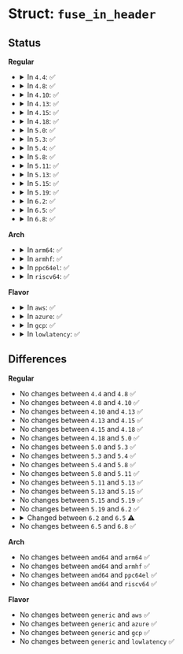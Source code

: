 # Struct: <code>fuse_in_header</code>

## Status
<b>Regular</b>
<ul>
<li>
<details>
<summary>In <code>4.4</code>: ✅</summary>

```c
struct fuse_in_header {
    uint32_t len;
    uint32_t opcode;
    uint64_t unique;
    uint64_t nodeid;
    uint32_t uid;
    uint32_t gid;
    uint32_t pid;
    uint32_t padding;
};
```
</details>
</li>
<li>
<details>
<summary>In <code>4.8</code>: ✅</summary>

```c
struct fuse_in_header {
    uint32_t len;
    uint32_t opcode;
    uint64_t unique;
    uint64_t nodeid;
    uint32_t uid;
    uint32_t gid;
    uint32_t pid;
    uint32_t padding;
};
```
</details>
</li>
<li>
<details>
<summary>In <code>4.10</code>: ✅</summary>

```c
struct fuse_in_header {
    uint32_t len;
    uint32_t opcode;
    uint64_t unique;
    uint64_t nodeid;
    uint32_t uid;
    uint32_t gid;
    uint32_t pid;
    uint32_t padding;
};
```
</details>
</li>
<li>
<details>
<summary>In <code>4.13</code>: ✅</summary>

```c
struct fuse_in_header {
    uint32_t len;
    uint32_t opcode;
    uint64_t unique;
    uint64_t nodeid;
    uint32_t uid;
    uint32_t gid;
    uint32_t pid;
    uint32_t padding;
};
```
</details>
</li>
<li>
<details>
<summary>In <code>4.15</code>: ✅</summary>

```c
struct fuse_in_header {
    uint32_t len;
    uint32_t opcode;
    uint64_t unique;
    uint64_t nodeid;
    uint32_t uid;
    uint32_t gid;
    uint32_t pid;
    uint32_t padding;
};
```
</details>
</li>
<li>
<details>
<summary>In <code>4.18</code>: ✅</summary>

```c
struct fuse_in_header {
    uint32_t len;
    uint32_t opcode;
    uint64_t unique;
    uint64_t nodeid;
    uint32_t uid;
    uint32_t gid;
    uint32_t pid;
    uint32_t padding;
};
```
</details>
</li>
<li>
<details>
<summary>In <code>5.0</code>: ✅</summary>

```c
struct fuse_in_header {
    uint32_t len;
    uint32_t opcode;
    uint64_t unique;
    uint64_t nodeid;
    uint32_t uid;
    uint32_t gid;
    uint32_t pid;
    uint32_t padding;
};
```
</details>
</li>
<li>
<details>
<summary>In <code>5.3</code>: ✅</summary>

```c
struct fuse_in_header {
    uint32_t len;
    uint32_t opcode;
    uint64_t unique;
    uint64_t nodeid;
    uint32_t uid;
    uint32_t gid;
    uint32_t pid;
    uint32_t padding;
};
```
</details>
</li>
<li>
<details>
<summary>In <code>5.4</code>: ✅</summary>

```c
struct fuse_in_header {
    uint32_t len;
    uint32_t opcode;
    uint64_t unique;
    uint64_t nodeid;
    uint32_t uid;
    uint32_t gid;
    uint32_t pid;
    uint32_t padding;
};
```
</details>
</li>
<li>
<details>
<summary>In <code>5.8</code>: ✅</summary>

```c
struct fuse_in_header {
    uint32_t len;
    uint32_t opcode;
    uint64_t unique;
    uint64_t nodeid;
    uint32_t uid;
    uint32_t gid;
    uint32_t pid;
    uint32_t padding;
};
```
</details>
</li>
<li>
<details>
<summary>In <code>5.11</code>: ✅</summary>

```c
struct fuse_in_header {
    uint32_t len;
    uint32_t opcode;
    uint64_t unique;
    uint64_t nodeid;
    uint32_t uid;
    uint32_t gid;
    uint32_t pid;
    uint32_t padding;
};
```
</details>
</li>
<li>
<details>
<summary>In <code>5.13</code>: ✅</summary>

```c
struct fuse_in_header {
    uint32_t len;
    uint32_t opcode;
    uint64_t unique;
    uint64_t nodeid;
    uint32_t uid;
    uint32_t gid;
    uint32_t pid;
    uint32_t padding;
};
```
</details>
</li>
<li>
<details>
<summary>In <code>5.15</code>: ✅</summary>

```c
struct fuse_in_header {
    uint32_t len;
    uint32_t opcode;
    uint64_t unique;
    uint64_t nodeid;
    uint32_t uid;
    uint32_t gid;
    uint32_t pid;
    uint32_t padding;
};
```
</details>
</li>
<li>
<details>
<summary>In <code>5.19</code>: ✅</summary>

```c
struct fuse_in_header {
    uint32_t len;
    uint32_t opcode;
    uint64_t unique;
    uint64_t nodeid;
    uint32_t uid;
    uint32_t gid;
    uint32_t pid;
    uint32_t padding;
};
```
</details>
</li>
<li>
<details>
<summary>In <code>6.2</code>: ✅</summary>

```c
struct fuse_in_header {
    uint32_t len;
    uint32_t opcode;
    uint64_t unique;
    uint64_t nodeid;
    uint32_t uid;
    uint32_t gid;
    uint32_t pid;
    uint32_t padding;
};
```
</details>
</li>
<li>
<details>
<summary>In <code>6.5</code>: ✅</summary>

```c
struct fuse_in_header {
    uint32_t len;
    uint32_t opcode;
    uint64_t unique;
    uint64_t nodeid;
    uint32_t uid;
    uint32_t gid;
    uint32_t pid;
    uint16_t total_extlen;
    uint16_t padding;
};
```
</details>
</li>
<li>
<details>
<summary>In <code>6.8</code>: ✅</summary>

```c
struct fuse_in_header {
    uint32_t len;
    uint32_t opcode;
    uint64_t unique;
    uint64_t nodeid;
    uint32_t uid;
    uint32_t gid;
    uint32_t pid;
    uint16_t total_extlen;
    uint16_t padding;
};
```
</details>
</li>
</ul>
<b>Arch</b>
<ul>
<li>
<details>
<summary>In <code>arm64</code>: ✅</summary>

```c
struct fuse_in_header {
    uint32_t len;
    uint32_t opcode;
    uint64_t unique;
    uint64_t nodeid;
    uint32_t uid;
    uint32_t gid;
    uint32_t pid;
    uint32_t padding;
};
```
</details>
</li>
<li>
<details>
<summary>In <code>armhf</code>: ✅</summary>

```c
struct fuse_in_header {
    uint32_t len;
    uint32_t opcode;
    uint64_t unique;
    uint64_t nodeid;
    uint32_t uid;
    uint32_t gid;
    uint32_t pid;
    uint32_t padding;
};
```
</details>
</li>
<li>
<details>
<summary>In <code>ppc64el</code>: ✅</summary>

```c
struct fuse_in_header {
    uint32_t len;
    uint32_t opcode;
    uint64_t unique;
    uint64_t nodeid;
    uint32_t uid;
    uint32_t gid;
    uint32_t pid;
    uint32_t padding;
};
```
</details>
</li>
<li>
<details>
<summary>In <code>riscv64</code>: ✅</summary>

```c
struct fuse_in_header {
    uint32_t len;
    uint32_t opcode;
    uint64_t unique;
    uint64_t nodeid;
    uint32_t uid;
    uint32_t gid;
    uint32_t pid;
    uint32_t padding;
};
```
</details>
</li>
</ul>
<b>Flavor</b>
<ul>
<li>
<details>
<summary>In <code>aws</code>: ✅</summary>

```c
struct fuse_in_header {
    uint32_t len;
    uint32_t opcode;
    uint64_t unique;
    uint64_t nodeid;
    uint32_t uid;
    uint32_t gid;
    uint32_t pid;
    uint32_t padding;
};
```
</details>
</li>
<li>
<details>
<summary>In <code>azure</code>: ✅</summary>

```c
struct fuse_in_header {
    uint32_t len;
    uint32_t opcode;
    uint64_t unique;
    uint64_t nodeid;
    uint32_t uid;
    uint32_t gid;
    uint32_t pid;
    uint32_t padding;
};
```
</details>
</li>
<li>
<details>
<summary>In <code>gcp</code>: ✅</summary>

```c
struct fuse_in_header {
    uint32_t len;
    uint32_t opcode;
    uint64_t unique;
    uint64_t nodeid;
    uint32_t uid;
    uint32_t gid;
    uint32_t pid;
    uint32_t padding;
};
```
</details>
</li>
<li>
<details>
<summary>In <code>lowlatency</code>: ✅</summary>

```c
struct fuse_in_header {
    uint32_t len;
    uint32_t opcode;
    uint64_t unique;
    uint64_t nodeid;
    uint32_t uid;
    uint32_t gid;
    uint32_t pid;
    uint32_t padding;
};
```
</details>
</li>
</ul>

## Differences
<b>Regular</b>
<ul>
<li>
No changes between <code>4.4</code> and <code>4.8</code> ✅
</li>
<li>
No changes between <code>4.8</code> and <code>4.10</code> ✅
</li>
<li>
No changes between <code>4.10</code> and <code>4.13</code> ✅
</li>
<li>
No changes between <code>4.13</code> and <code>4.15</code> ✅
</li>
<li>
No changes between <code>4.15</code> and <code>4.18</code> ✅
</li>
<li>
No changes between <code>4.18</code> and <code>5.0</code> ✅
</li>
<li>
No changes between <code>5.0</code> and <code>5.3</code> ✅
</li>
<li>
No changes between <code>5.3</code> and <code>5.4</code> ✅
</li>
<li>
No changes between <code>5.4</code> and <code>5.8</code> ✅
</li>
<li>
No changes between <code>5.8</code> and <code>5.11</code> ✅
</li>
<li>
No changes between <code>5.11</code> and <code>5.13</code> ✅
</li>
<li>
No changes between <code>5.13</code> and <code>5.15</code> ✅
</li>
<li>
No changes between <code>5.15</code> and <code>5.19</code> ✅
</li>
<li>
No changes between <code>5.19</code> and <code>6.2</code> ✅
</li>
<li>
<details>
<summary>Changed between <code>6.2</code> and <code>6.5</code> ⚠️</summary>
<ul>
<li>
<b>Field added. </b>
<code>uint16_t total_extlen</code>
</li>
<li>
<b>Field type changed. </b>
<code>uint32_t padding</code> ➡️ <code>uint16_t padding</code>
</li>
</ul>
</details>
</li>
<li>
No changes between <code>6.5</code> and <code>6.8</code> ✅
</li>
</ul>
<b>Arch</b>
<ul>
<li>
No changes between <code>amd64</code> and <code>arm64</code> ✅
</li>
<li>
No changes between <code>amd64</code> and <code>armhf</code> ✅
</li>
<li>
No changes between <code>amd64</code> and <code>ppc64el</code> ✅
</li>
<li>
No changes between <code>amd64</code> and <code>riscv64</code> ✅
</li>
</ul>
<b>Flavor</b>
<ul>
<li>
No changes between <code>generic</code> and <code>aws</code> ✅
</li>
<li>
No changes between <code>generic</code> and <code>azure</code> ✅
</li>
<li>
No changes between <code>generic</code> and <code>gcp</code> ✅
</li>
<li>
No changes between <code>generic</code> and <code>lowlatency</code> ✅
</li>
</ul>
